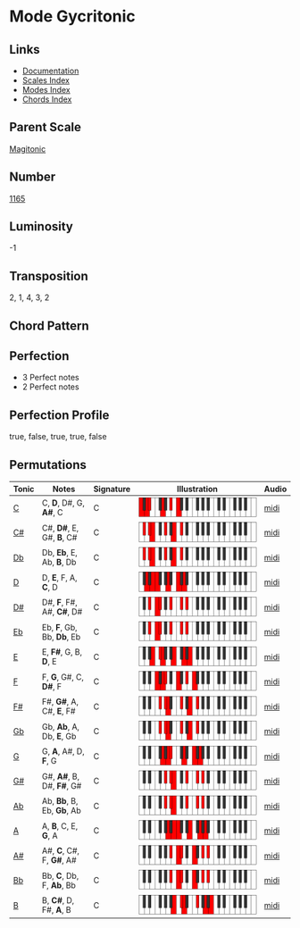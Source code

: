 # Mode Gycritonic

## Links

- [Documentation](README.md)
- [Scales Index](Scales.md)
- [Modes Index](Modes.md)
- [Chords Index](Chords.md)

## Parent Scale

[Magitonic](ScaleMagitonic.md)

## Number

[1165](https://ianring.com/musictheory/scales/1165)

## Luminosity

-1

## Transposition

2, 1, 4, 3, 2

## Chord Pattern



## Perfection

- 3 Perfect notes
- 2 Perfect notes

## Perfection Profile

true, false, true, true, false

## Permutations

| Tonic | Notes | Signature | Illustration | Audio |
|-------|-------|-----------|--------------|-------|
| [C](ModeCNaturalGycritonic.md) | C, **D**, D#, G, **A#**, C | C | ![CNaturalGycritonic](ModeCNaturalGycritonic.png) | [midi](https://github.com/edipermadi/music/blob/main/docs/ModeCNaturalGycritonic.mid?raw=true) |
| [C#](ModeCSharpGycritonic.md) | C#, **D#**, E, G#, **B**, C# | C | ![CSharpGycritonic](ModeCSharpGycritonic.png) | [midi](https://github.com/edipermadi/music/blob/main/docs/ModeCSharpGycritonic.mid?raw=true) |
| [Db](ModeDFlatGycritonic.md) | Db, **Eb**, E, Ab, **B**, Db | C | ![DFlatGycritonic](ModeDFlatGycritonic.png) | [midi](https://github.com/edipermadi/music/blob/main/docs/ModeDFlatGycritonic.mid?raw=true) |
| [D](ModeDNaturalGycritonic.md) | D, **E**, F, A, **C**, D | C | ![DNaturalGycritonic](ModeDNaturalGycritonic.png) | [midi](https://github.com/edipermadi/music/blob/main/docs/ModeDNaturalGycritonic.mid?raw=true) |
| [D#](ModeDSharpGycritonic.md) | D#, **F**, F#, A#, **C#**, D# | C | ![DSharpGycritonic](ModeDSharpGycritonic.png) | [midi](https://github.com/edipermadi/music/blob/main/docs/ModeDSharpGycritonic.mid?raw=true) |
| [Eb](ModeEFlatGycritonic.md) | Eb, **F**, Gb, Bb, **Db**, Eb | C | ![EFlatGycritonic](ModeEFlatGycritonic.png) | [midi](https://github.com/edipermadi/music/blob/main/docs/ModeEFlatGycritonic.mid?raw=true) |
| [E](ModeENaturalGycritonic.md) | E, **F#**, G, B, **D**, E | C | ![ENaturalGycritonic](ModeENaturalGycritonic.png) | [midi](https://github.com/edipermadi/music/blob/main/docs/ModeENaturalGycritonic.mid?raw=true) |
| [F](ModeFNaturalGycritonic.md) | F, **G**, G#, C, **D#**, F | C | ![FNaturalGycritonic](ModeFNaturalGycritonic.png) | [midi](https://github.com/edipermadi/music/blob/main/docs/ModeFNaturalGycritonic.mid?raw=true) |
| [F#](ModeFSharpGycritonic.md) | F#, **G#**, A, C#, **E**, F# | C | ![FSharpGycritonic](ModeFSharpGycritonic.png) | [midi](https://github.com/edipermadi/music/blob/main/docs/ModeFSharpGycritonic.mid?raw=true) |
| [Gb](ModeGFlatGycritonic.md) | Gb, **Ab**, A, Db, **E**, Gb | C | ![GFlatGycritonic](ModeGFlatGycritonic.png) | [midi](https://github.com/edipermadi/music/blob/main/docs/ModeGFlatGycritonic.mid?raw=true) |
| [G](ModeGNaturalGycritonic.md) | G, **A**, A#, D, **F**, G | C | ![GNaturalGycritonic](ModeGNaturalGycritonic.png) | [midi](https://github.com/edipermadi/music/blob/main/docs/ModeGNaturalGycritonic.mid?raw=true) |
| [G#](ModeGSharpGycritonic.md) | G#, **A#**, B, D#, **F#**, G# | C | ![GSharpGycritonic](ModeGSharpGycritonic.png) | [midi](https://github.com/edipermadi/music/blob/main/docs/ModeGSharpGycritonic.mid?raw=true) |
| [Ab](ModeAFlatGycritonic.md) | Ab, **Bb**, B, Eb, **Gb**, Ab | C | ![AFlatGycritonic](ModeAFlatGycritonic.png) | [midi](https://github.com/edipermadi/music/blob/main/docs/ModeAFlatGycritonic.mid?raw=true) |
| [A](ModeANaturalGycritonic.md) | A, **B**, C, E, **G**, A | C | ![ANaturalGycritonic](ModeANaturalGycritonic.png) | [midi](https://github.com/edipermadi/music/blob/main/docs/ModeANaturalGycritonic.mid?raw=true) |
| [A#](ModeASharpGycritonic.md) | A#, **C**, C#, F, **G#**, A# | C | ![ASharpGycritonic](ModeASharpGycritonic.png) | [midi](https://github.com/edipermadi/music/blob/main/docs/ModeASharpGycritonic.mid?raw=true) |
| [Bb](ModeBFlatGycritonic.md) | Bb, **C**, Db, F, **Ab**, Bb | C | ![BFlatGycritonic](ModeBFlatGycritonic.png) | [midi](https://github.com/edipermadi/music/blob/main/docs/ModeBFlatGycritonic.mid?raw=true) |
| [B](ModeBNaturalGycritonic.md) | B, **C#**, D, F#, **A**, B | C | ![BNaturalGycritonic](ModeBNaturalGycritonic.png) | [midi](https://github.com/edipermadi/music/blob/main/docs/ModeBNaturalGycritonic.mid?raw=true) |
